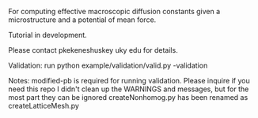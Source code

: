 For computing effective macroscopic diffusion constants given a microstructure and a potential of mean force.

Tutorial in development. 

Please contact pkekeneshuskey uky edu for details.

Validation:
run
python example/validation/valid.py -validation



Notes:
modified-pb is required for running validation. Please inquire if you need this repo
I didn't clean up the WARNINGS and messages, but for the most part they can be ignored 
createNonhomog.py has been renamed as createLatticeMesh.py
